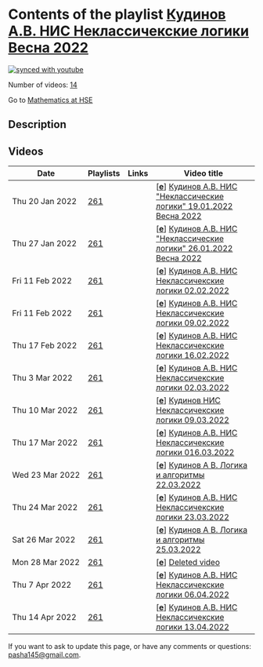 # Contents of the playlist [Кудинов А.В.  НИС Неклассичекские логики Весна 2022](https://www.youtube.com/playlist?list=PLq3E5oubNNoCLf2ADLGVJPfdIKahvnj8d)

[![synced with youtube](https://img.shields.io/github/last-commit/mathphysschool/mathphysschool.github.io/autoupdate1?label=synced%20with%20youtube)](https://github.com/mathphysschool/mathphysschool.github.io/commits/autoupdate1)

Number of videos: [14](#videos)

Go to [Mathematics at HSE](../README.md)

## Description



## Videos

|Date|Playlists|Links|Video title|
|---|---|---|---|
| Thu&nbsp;20&nbsp;Jan&nbsp;2022 | [261](../playlists/261 "Кудинов А.В.  НИС Неклассичекские логики Весна 2022") |  | [[**e**](https://studio.youtube.com/video/DsnA7ZCELs8/edit "Edit")] [Кудинов А.В. НИС &#34;Неклассические логики&#34;  19.01.2022 Весна 2022](https://www.youtube.com/watch?v=DsnA7ZCELs8&list=PLq3E5oubNNoCLf2ADLGVJPfdIKahvnj8d) |
| Thu&nbsp;27&nbsp;Jan&nbsp;2022 | [261](../playlists/261 "Кудинов А.В.  НИС Неклассичекские логики Весна 2022") |  | [[**e**](https://studio.youtube.com/video/KdyT5-R4J2Y/edit "Edit")] [Кудинов А.В. НИС &#34;Неклассические логики&#34;  26.01.2022 Весна 2022](https://www.youtube.com/watch?v=KdyT5-R4J2Y&list=PLq3E5oubNNoCLf2ADLGVJPfdIKahvnj8d) |
| Fri&nbsp;11&nbsp;Feb&nbsp;2022 | [261](../playlists/261 "Кудинов А.В.  НИС Неклассичекские логики Весна 2022") |  | [[**e**](https://studio.youtube.com/video/2glUyDXCYic/edit "Edit")] [Кудинов А.В. НИС Неклассичекские логики 02.02.2022](https://www.youtube.com/watch?v=2glUyDXCYic&list=PLq3E5oubNNoCLf2ADLGVJPfdIKahvnj8d) |
| Fri&nbsp;11&nbsp;Feb&nbsp;2022 | [261](../playlists/261 "Кудинов А.В.  НИС Неклассичекские логики Весна 2022") |  | [[**e**](https://studio.youtube.com/video/g0vgdwptaNI/edit "Edit")] [Кудинов А.В. НИС Неклассичекские логики 09.02.2022](https://www.youtube.com/watch?v=g0vgdwptaNI&list=PLq3E5oubNNoCLf2ADLGVJPfdIKahvnj8d) |
| Thu&nbsp;17&nbsp;Feb&nbsp;2022 | [261](../playlists/261 "Кудинов А.В.  НИС Неклассичекские логики Весна 2022") |  | [[**e**](https://studio.youtube.com/video/QrYH5HJsW5c/edit "Edit")] [Кудинов А.В. НИС Неклассичекские логики 16.02.2022](https://www.youtube.com/watch?v=QrYH5HJsW5c&list=PLq3E5oubNNoCLf2ADLGVJPfdIKahvnj8d) |
| Thu&nbsp;3&nbsp;Mar&nbsp;2022 | [261](../playlists/261 "Кудинов А.В.  НИС Неклассичекские логики Весна 2022") |  | [[**e**](https://studio.youtube.com/video/BaGuWEVZTiU/edit "Edit")] [Кудинов А.В. НИС Неклассичекские логики 02.03.2022](https://www.youtube.com/watch?v=BaGuWEVZTiU&list=PLq3E5oubNNoCLf2ADLGVJPfdIKahvnj8d) |
| Thu&nbsp;10&nbsp;Mar&nbsp;2022 | [261](../playlists/261 "Кудинов А.В.  НИС Неклассичекские логики Весна 2022") |  | [[**e**](https://studio.youtube.com/video/C1YfPdcwSIo/edit "Edit")] [Кудинов НИС Неклассичекские логики  09.03.2022](https://www.youtube.com/watch?v=C1YfPdcwSIo&list=PLq3E5oubNNoCLf2ADLGVJPfdIKahvnj8d) |
| Thu&nbsp;17&nbsp;Mar&nbsp;2022 | [261](../playlists/261 "Кудинов А.В.  НИС Неклассичекские логики Весна 2022") |  | [[**e**](https://studio.youtube.com/video/jZ5-Pnwsvpo/edit "Edit")] [Кудинов А.В. НИС Неклассичекские логики 016.03.2022](https://www.youtube.com/watch?v=jZ5-Pnwsvpo&list=PLq3E5oubNNoCLf2ADLGVJPfdIKahvnj8d) |
| Wed&nbsp;23&nbsp;Mar&nbsp;2022 | [261](../playlists/261 "Кудинов А.В.  НИС Неклассичекские логики Весна 2022") |  | [[**e**](https://studio.youtube.com/video/FJZWYvRtSqM/edit "Edit")] [Кудинов А В.  Логика и алгоритмы 22.03.2022](https://www.youtube.com/watch?v=FJZWYvRtSqM&list=PLq3E5oubNNoCLf2ADLGVJPfdIKahvnj8d) |
| Thu&nbsp;24&nbsp;Mar&nbsp;2022 | [261](../playlists/261 "Кудинов А.В.  НИС Неклассичекские логики Весна 2022") |  | [[**e**](https://studio.youtube.com/video/k04FimW2LYw/edit "Edit")] [Кудинов А.В.  НИС Неклассичекские логики  23.03.2022](https://www.youtube.com/watch?v=k04FimW2LYw&list=PLq3E5oubNNoCLf2ADLGVJPfdIKahvnj8d) |
| Sat&nbsp;26&nbsp;Mar&nbsp;2022 | [261](../playlists/261 "Кудинов А.В.  НИС Неклассичекские логики Весна 2022") |  | [[**e**](https://studio.youtube.com/video/GGOW8BOz0-c/edit "Edit")] [Кудинов А В.  Логика и алгоритмы 25.03.2022](https://www.youtube.com/watch?v=GGOW8BOz0-c&list=PLq3E5oubNNoCLf2ADLGVJPfdIKahvnj8d) |
| Mon&nbsp;28&nbsp;Mar&nbsp;2022 | [261](../playlists/261 "Кудинов А.В.  НИС Неклассичекские логики Весна 2022") |  | [[**e**](https://studio.youtube.com/video/cDgiJWvMLXQ/edit "Edit")] [Deleted video](https://www.youtube.com/watch?v=cDgiJWvMLXQ&list=PLq3E5oubNNoCLf2ADLGVJPfdIKahvnj8d "This video is unavailable.") |
| Thu&nbsp;7&nbsp;Apr&nbsp;2022 | [261](../playlists/261 "Кудинов А.В.  НИС Неклассичекские логики Весна 2022") |  | [[**e**](https://studio.youtube.com/video/c8pWXtgIUPQ/edit "Edit")] [Кудинов А.В.  НИС Неклассичекские логики  06.04.2022](https://www.youtube.com/watch?v=c8pWXtgIUPQ&list=PLq3E5oubNNoCLf2ADLGVJPfdIKahvnj8d) |
| Thu&nbsp;14&nbsp;Apr&nbsp;2022 | [261](../playlists/261 "Кудинов А.В.  НИС Неклассичекские логики Весна 2022") |  | [[**e**](https://studio.youtube.com/video/xmKjlOUv6yY/edit "Edit")] [Кудинов А.В.  НИС Неклассичекские логики  13.04.2022](https://www.youtube.com/watch?v=xmKjlOUv6yY&list=PLq3E5oubNNoCLf2ADLGVJPfdIKahvnj8d) |


 If you want to ask to update this page, or have any comments or questions: <pasha145@gmail.com>.